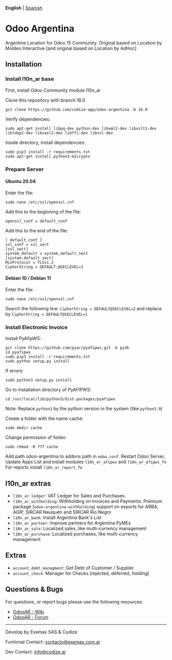 **English** | [Spanish](https://github.com/codize-app/odoo-argentina/blob/15.0/README_es.md)

# Odoo Argentina
Argentine Location for Odoo 15 Community. Original based on Location by Moldeo Interactive [and original based on Location by AdHoc]

## Installation
### Install l10n_ar base

First, install Odoo Community module l10n_ar

Clone this repository with branch 16.0

```
git clone https://github.com/codize-app/odoo-argentina -b 16.0
```

Verify dependencies:

```
sudo apt-get install libpq-dev python-dev libxml2-dev libxslt1-dev libldap2-dev libsasl2-dev libffi-dev libssl-dev
```

Inside directory, install dependencies:

```
sudo pip3 install -r requirements.txt
sudo apt-get install python3-m2crypto
```

### Prepare Server

#### Ubuntu 20.04
Enter the file:

```
sudo nano /etc/ssl/openssl.cnf
```

Add this to the beginning of the file:

```
openssl_conf = default_conf
```

Add this to the end of the file:

```
[ default_conf ]
ssl_conf = ssl_sect
[ssl_sect]
system_default = system_default_sect
[system_default_sect]
MinProtocol = TLSv1.2
CipherString = DEFAULT:@SECLEVEL=1
```

#### Debian 10 / Debian 11
Enter the file:

```
sudo nano /etc/ssl/openssl.cnf
```

Search the following line: `CipherString = DEFAULT@SECLEVEL=2` and replace by `CipherString = DEFAULT@SECLEVEL=1`

### Install Electronic Invoice

Install PyAfipWS:

```
git clone https://github.com/pyar/pyafipws.git -b py3k
cd pyafipws
sudo pip3 install -r requirements.txt
sudo python setup.py install
```

If errors:

```
sudo python3 setup.py install
```

Go to installation directory of PyAFIPWS:

```
cd /usr/local/lib/python3/dist-packages/pyafipws
```

Note: Replace `python3` by the python version in the system (like `python3.9`)

Create a folder with the name cache:

```
sudo mkdir cache
```

Change permission of folder:

```
sudo chmod -R 777 cache
```

Add path odoo-argentina to addons path in `odoo.conf`. Restart Odoo Server, Update Apps List and install modules `l10n_ar_afipws` and `l10n_ar_afipws_fe`
For reports install `l10n_ar_report_fe`

## l10n_ar extras

* `l10n_ar_ledger`: VAT Ledger for Sales and Purchases
* `l10n_ar_withholding`: Withholding on Invoices and Payments. Premium package (`odoo-argentina-withholding`) support on exports for ARBA, AGIP, SIRCAR Neuquén and SIRCAR Río Negro
* `l10n_ar_bank`: Install Argentina Bank's List
* `l10n_ar_partner`: Improve partners for Argentina PyMEs
* `l10n_ar_sale`: Localized sales, like multi-currency management
* `l10n_ar_purchase`: Localized purchases, like multi-currency management

## Extras

* `account_debt_managment`: Get Debt of Customer / Supplier
* `account_check`: Manager for Checks (rejected, deferred, holding)

## Questions & Bugs

For questions, or report bugs please use the following resources:

* [OdooAR - Wiki](https://github.com/OdooAR/odoo-argentina-doc/wiki)
* [OdooAR - Forum](https://github.com/OdooAR/odoo-argentina-doc/discussions)

---
Develop by Exemax SAS & Codize

Funtional Contact: contacto@exemax.com.ar

Dev Contact: info@codize.ar
